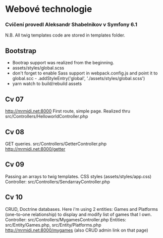 # Webové technologie
### Cvičení provedl Aleksandr Shabelnikov v Symfony 6.1

N.B. All twig templates code are stored in templates folder. 

## Bootstrap
* Bootrap support was realized from the beginning.
* assets/styles/global.scss 
* don't forget to enable Sass support in webpack.config.js and point it to global.scc - .addStyleEntry('global', './assets/styles/global.scss')
* yarn watch to build/rebuild assets

## Cv 07
http://mrmidi.net:8000
First route, simple page. Realized thru src/Controllers/HelloworldController.php

## Cv 08
GET queries. src/Controllers/GetterController.php
http://mrmidi.net:8000/getter

## Cv 09
Passing an arrays to twig templates. CSS styles (assets/styles/app.css)
Controller: src/Controllers/SendarrayController.php

## Cv 10
CRUD, Doctrine databases.
Here i'm using 2 entities: Games and Platforms (one-to-one relationship) to display and modify list of games that I own.
Controller: src/Controllers/MygamesController.php
Entities: src/Entity/Games.php, src/Entity/Platforms.php
http://mrmidi.net:8000/mygames (also CRUD admin link on that page)